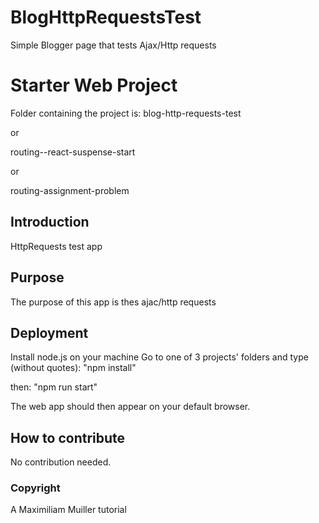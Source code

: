 # BlogHttpRequestsTest
 Simple Blogger page that tests Ajax/Http requests

# Starter Web Project

Folder containing the project is: blog-http-requests-test

or

routing--react-suspense-start

or

routing-assignment-problem

## Introduction

HttpRequests test app

## Purpose

The purpose of this app is thes ajac/http requests

## Deployment

Install node.js on your machine
Go to one of 3 projects' folders and type (without quotes):
"npm install"

then:
"npm run start"

The web app should then appear on your default browser.
## How to contribute

No contribution needed.

### Copyright
A Maximiliam Muiller tutorial
